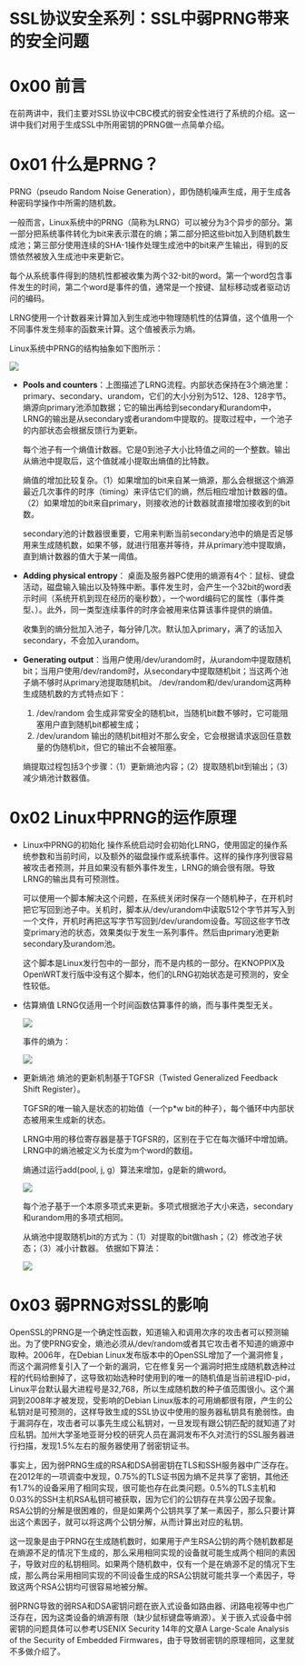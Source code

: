 # SSL协议安全系列：SSL中弱PRNG带来的安全问题

0x00 前言
=====

在前两讲中，我们主要对SSL协议中CBC模式的弱安全性进行了系统的介绍。这一讲中我们对用于生成SSL中所用密钥的PRNG做一点简单介绍。

0x01 什么是PRNG？
=====

PRNG（pseudo Random Noise Generation），即伪随机噪声生成，用于生成各种密码学操作中所需的随机数。

一般而言，Linux系统中的PRNG（简称为LRNG）可以被分为3个异步的部分。第一部分把系统事件转化为bit来表示潜在的熵；第二部分把这些bit加入到随机数生成池；第三部分使用连续的SHA-1操作处理生成池中的bit来产生输出，得到的反馈依然被放入生成池中来更新它。

每个从系统事件得到的随机性都被收集为两个32-bit的word。第一个word包含事件发生的时间，第二个word是事件的值，通常是一个按键、鼠标移动或者驱动访问的编码。

LRNG使用一个计数器来计算加入到生成池中物理随机性的估算值，这个值用一个不同事件发生频率的函数来计算。这个值被表示为熵。

Linux系统中PRNG的结构抽象如下图所示：

![](http://drops.javaweb.org/uploads/images/d20fd8cd075995f219ac7b201d4da8cdb1ebd38a.jpg)

*   **Pools and counters**：上图描述了LRNG流程。内部状态保持在3个熵池里：primary、secondary、urandom，它们的大小分别为512、128、128字节。熵源向primary池添加数据；它的输出再给到secondary和urandom中，LRNG的输出是从secondary或者urandom中提取的。提取过程中，一个池子的内部状态会根据反馈行为更新。
    
    每个池子有一个熵值计数器。它是0到池子大小比特值之间的一个整数。输出从熵池中提取后，这个值就减小提取出熵值的比特数。
    
    熵值的增加比较复杂。（1）如果增加的bit来自某一熵源，那么会根据这个熵源最近几次事件的时序（timing）来评估它们的熵，然后相应增加计数器的值。（2）如果增加的bit来自primary，则接收池的计数器就直接增加接收到的bit数。
    
    secondary池的计数器很重要，它用来判断当前secondary池中的熵是否足够用来生成随机数，如果不够，就进行阻塞并等待，并从primary池中提取熵，直到熵计数器的值大于某一阈值。
    
*   **Adding physical entropy**： 桌面及服务器PC使用的熵源有4个：鼠标、键盘活动，磁盘输入输出以及特殊中断。事件发生时，会产生一个32bit的word表示时间（系统开机到现在经历的毫秒数），一个word编码它的属性（事件类型、）。此外，同一类型连续事件的时序会被用来估算该事件提供的熵值。
    
    收集到的熵分批加入池子，每分钟几次。默认加入primary，满了的话加入secondary，不会加入urandom。
    
*   **Generating output**：当用户使用/dev/urandom时，从urandom中提取随机bit；当用户使用/dev/random时，从secondary中提取随机bit；当这两个池子熵不够时从primary池提取随机bit。 /dev/random和/dev/urandom这两种生成随机数的方式特点如下：
    
    1.  /dev/random 会生成非常安全的随机bit，当随机bit数不够时，它可能阻塞用户直到随机bit都被生成；
    2.  /dev/urandom 输出的随机bit相对不那么安全，它会根据请求返回任意数量的伪随机bit，但它的输出不会被阻塞。
    
    熵提取过程包括3个步骤：（1）更新熵池内容；（2）提取随机bit到输出；（3）减少熵池计数器值。
    

0x02 Linux中PRNG的运作原理
=====

*   Linux中PRNG的初始化 操作系统启动时会初始化LRNG，使用固定的操作系统参数和当前时间，以及额外的磁盘操作或系统事件。这样的操作序列很容易被攻击者预测，并且如果没有额外事件发生，LRNG的熵会很有限。导致LRNG的输出具有可预测性。
    
    可以使用一个脚本解决这个问题，在系统关闭时保存一个随机种子，在开机时把它写回到池子中。关机时，脚本从/dev/urandom中读取512个字节并写入到一个文件，开机时再把这写字节写回到/dev/urandom设备。写回这些字节改变primary池的状态，效果类似于发生一系列事件。然后由primary池更新secondary及urandom池。
    
    这个脚本是Linux发行包中的一部分，而不是内核的一部分。在KNOPPIX及OpenWRT发行版中没有这个脚本，他们的LRNG初始状态是可预测的，安全性较低。
    
*   估算熵值 LRNG仅适用一个时间函数估算事件的熵，而与事件类型无关。
    
    ![](http://drops.javaweb.org/uploads/images/9c03d18cc310e1ca5d9746a781386fb67ffb313b.jpg)
    
    事件的熵为：
    
    ![](http://drops.javaweb.org/uploads/images/0e9014d7c7cb6f2cb8b72c1e9d8a6a1049fa885f.jpg)
    
*   更新熵池 熵池的更新机制基于TGFSR（Twisted Generalized Feedback Shift Register）。
    
    TGFSR的唯一输入是状态的初始值（一个p*w bit的种子），每个循环中内部状态被用来生成新的状态。
    
    LRNG中用的移位寄存器是基于TGFSR的，区别在于它在每次循环中增加熵。LRNG中的熵池被定义为长度为m个word的数组。
    
    熵通过运行add(pool, j, g）算法来增加，g是新的熵word。
    
    ![](http://drops.javaweb.org/uploads/images/0fe1945cb4863bcbb360a7d930ac4f6a6506917c.jpg)
    
    每个池子基于一个本原多项式来更新。多项式根据池子大小来选，secondary和urandom用的多项式相同。
    
    从熵池中提取随机bit的方式为：（1）对提取的bit做hash；（2）修改池子状态；（3）减小计数器。 依据如下算法：
    
    ![](http://drops.javaweb.org/uploads/images/274b97c8c7a721bed9ac65c70609d51a942f0d9f.jpg)
    

0x03 弱PRNG对SSL的影响
=====

OpenSSL的PRNG是一个确定性函数，知道输入和调用次序的攻击者可以预测输出。为了使PRNG安全，熵池必须从/dev/random或者其它攻击者不知道的熵源中取种。2006年，在Debian Linux发布版本中的OpenSSL增加了一个漏洞修复，而这个漏洞修复引入了一个新的漏洞，它在修复另一个漏洞时把生成随机数选种过程的代码给删掉了，这导致初始选种时使用到的唯一的随机值是当前进程ID-pid，Linux平台默认最大进程号是32,768，所以生成随机数的种子值范围很小。这个漏洞到2008年才被发现，受影响的Debian Linux版本的可用熵都很有限，产生的公私钥对是可预测的，这样导致生成的SSL协议中使用的服务器私钥具有脆弱性。由于漏洞存在，攻击者可以事先生成公私钥对，一旦发现有跟公钥匹配的就知道了对应私钥。加州大学圣地亚哥分校的研究人员在漏洞发布不久对流行的SSL服务器进行扫描，发现1.5%左右的服务器使用了弱密钥证书。

事实上，因为弱PRNG生成的RSA和DSA弱密钥在TLS和SSH服务器中广泛存在。在2012年的一项调查中发现，0.75%的TLS证书因为熵不足共享了密钥，其他还有1.7%的设备采用了相同实现，很可能也存在此类问题。0.5%的TLS主机和0.03%的SSH主机RSA私钥可被获取，因为它们的公钥存在共享公因子现象。RSA公钥的分解是很困难的，但是如果两个公钥共享了某一素因子，那么只要计算出这个素因子，就可以将这两个公钥分解，从而计算出对应的私钥。

这一现象是由于PRNG在生成随机数时，如果用于产生RSA公钥的两个随机数都是在熵源不足的情况下生成的，那么采用相同实现的设备就可能生成两个相同的素因子，导致对应的私钥相同。如果两个随机数中，仅有一个是在熵源不足的情况下生成，那么两台采用相同实现的不同设备生成的RSA公钥就可能共享一个素因子，导致这两个RSA公钥均可很容易地被分解。

弱PRNG导致的弱RSA和DSA密钥问题在嵌入式设备如路由器、闭路电视等中也广泛存在，因为这类设备的熵源有限（缺少鼠标键盘等熵源）。关于嵌入式设备中弱密钥的问题具体可以参考USENIX Security 14年的文章A Large-Scale Analysis of the Security of Embedded Firmwares，由于导致弱密钥的原理相同，这里就不多做介绍了。